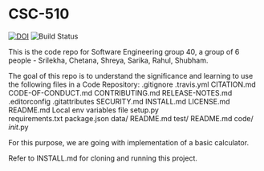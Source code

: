 # CSC-510

[![DOI](https://zenodo.org/badge/529681582.svg)](https://zenodo.org/badge/latestdoi/529681582)
![Build Status](https://github.com/github/docs/actions/workflows/main.yml/badge.svg)

This is the code repo for Software Engineering group 40, a group of 6 people - Srilekha, Chetana, Shreya, Sarika, Rahul, Shubham.

The goal of this repo is to understand the significance and learning to use the following files in a Code Repository:
.gitignore
.travis.yml
CITATION.md
CODE-OF-CONDUCT.md
CONTRIBUTING.md
RELEASE-NOTES.md
.editorconfig
.gitattributes
SECURITY.md
INSTALL.md
LICENSE.md
README.md
Local env variables file
setup.py         
requirements.txt 
package.json
data/
  README.md
test/
  README.md
code/
  _init_.py 

For this purpose, we are going with implementation of a basic calculator.

Refer to INSTALL.md for cloning and running this project.
